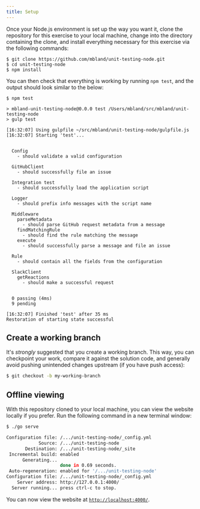 ```yaml
---
title: Setup
---
```

Once your Node.js environment is set up the way you want it, clone the
repository for this exercise to your local machine, change into the directory
containing the clone, and install everything necessary for this exercise via
the following commands:

```shell
$ git clone https://github.com/mbland/unit-testing-node.git
$ cd unit-testing-node
$ npm install
```

You can then check that everything is working by running `npm test`, and the
output should look similar to the below:

```shell
$ npm test

> mbland-unit-testing-node@0.0.0 test /Users/mbland/src/mbland/unit-testing-node
> gulp test

[16:32:07] Using gulpfile ~/src/mbland/unit-testing-node/gulpfile.js
[16:32:07] Starting 'test'...


  Config
    - should validate a valid configuration

  GitHubClient
    - should successfully file an issue

  Integration test
    - should successfully load the application script

  Logger
    - should prefix info messages with the script name

  Middleware
    parseMetadata
      - should parse GitHub request metadata from a message
    findMatchingRule
      - should find the rule matching the message
    execute
      - should successfully parse a message and file an issue

  Rule
    - should contain all the fields from the configuration

  SlackClient
    getReactions
      - should make a successful request


  0 passing (4ms)
  9 pending

[16:32:07] Finished 'test' after 35 ms
Restoration of starting state successful
```

## Create a working branch

It's _strongly_ suggested that you create a working branch. This way, you can
checkpoint your work, compare it against the solution code, and generally
avoid pushing unintended changes upstream (if you have push access):

```sh
$ git checkout -b my-working-branch
```

## Offline viewing

With this repository cloned to your local machine, you can view the website
locally if you prefer. Run the following command in a new terminal window:

```sh
$ ./go serve

Configuration file: /.../unit-testing-node/_config.yml
            Source: /.../unit-testing-node
       Destination: /.../unit-testing-node/_site
 Incremental build: enabled
      Generating...
                    done in 0.69 seconds.
 Auto-regeneration: enabled for '/.../unit-testing-node'
Configuration file: /.../unit-testing-node/_config.yml
    Server address: http://127.0.0.1:4000/
  Server running... press ctrl-c to stop.
```

You can now view the website at
[`http://localhost:4000/`](http://localhost:4000/).
